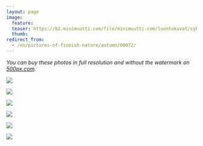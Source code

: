 ```yaml
---
layout: page
image:
  feature:
  teaser: https://b2.minimuutti.com/file/minimuutti-com/luontokuvat/syksy/2/DS29623-245px.jpg
  thumb:
redirect_from:
  - /en/pictures-of-finnish-nature/autumn/00072/
---
```


*You can buy these photos in full resolution and without the watermark on [500px.com](https://500px.com/minimuutticom/galleries/autumn-colours).*

[![](https://b2.minimuutti.com/file/minimuutti-com/luontokuvat/syksy/2/DS33597-800px.jpg)](https://dl.dropboxusercontent.com/sh/ea1wtnz7z734o12/AADScG792ulGIbnSvOA7VYa7a/luontokuvat/syksy/2/DS33597.jpg)

[![](https://b2.minimuutti.com/file/minimuutti-com/luontokuvat/syksy/2/DS29620-800px.jpg)](https://dl.dropboxusercontent.com/sh/ea1wtnz7z734o12/AADXSjYuk3EPLiiJNSGPFRiKa/luontokuvat/syksy/2/DS29620.jpg)

[![](https://b2.minimuutti.com/file/minimuutti-com/luontokuvat/syksy/2/DS29621-800px.jpg)](https://dl.dropboxusercontent.com/sh/ea1wtnz7z734o12/AADg88NAbAeTuWqzVokf5hMca/luontokuvat/syksy/2/DS29621.jpg)

[![](https://b2.minimuutti.com/file/minimuutti-com/luontokuvat/syksy/2/DS29623-800px.jpg)](https://dl.dropboxusercontent.com/sh/ea1wtnz7z734o12/AACCRBD5V7iqgJrDw-Cvo5oHa/luontokuvat/syksy/2/DS29623.jpg)

[![](https://b2.minimuutti.com/file/minimuutti-com/luontokuvat/syksy/2/DS29678-800px.jpg)](https://dl.dropboxusercontent.com/sh/ea1wtnz7z734o12/AAAmESOh_HI67_30Lu7O2LNka/luontokuvat/syksy/2/DS29678.jpg)

[![](https://b2.minimuutti.com/file/minimuutti-com/luontokuvat/syksy/2/DS29684-800px.jpg)](https://dl.dropboxusercontent.com/sh/ea1wtnz7z734o12/AACR_5C4wm6TNu7ev6Y8ZP6ua/luontokuvat/syksy/2/DS29684.jpg)
